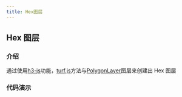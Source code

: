 ```yaml
---
title: Hex图层
---
```


## Hex 图层

### 介绍

通过使用[h3-js](https://www.npmjs.com/package/h3-js)功能，[turf.js](https://turfjs.fenxianglu.cn/category/helper/polygon.html)方法与[PolygonLayer](https://larkmap.antv.antgroup.com/components/layers/base-layers/polygon-layer)图层来创建出 Hex 图层

### 代码演示

<code src="./demos/default.tsx" compact  defaultShowCode></code>
